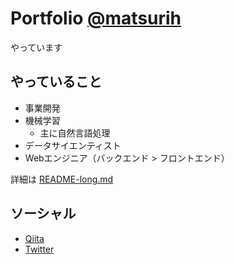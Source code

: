 # Portfolio [@matsurih](https://github.com/matsurih)

やっています

## やっていること
- 事業開発
- 機械学習
  - 主に自然言語処理
- データサイエンティスト
- Webエンジニア（バックエンド > フロントエンド）

詳細は [README-long.md](https://github.com/matsurih/matsurih/README-long.md)

## ソーシャル
- [Qiita](https://qiita.com/matsurih)
- [Twitter](https://twitter.com/matsuri__h)
